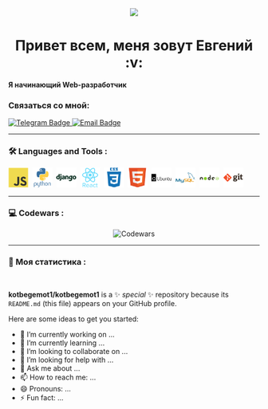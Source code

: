 <div id="header" align="center">
    <img src="https://media.tenor.com/GfSX-u7VGM4AAAAC/coding.gif"/>
    <h1>Привет всем, меня зовут Евгений :v:</h1>
</div>
    <p><b>Я начинающий Web-разработчик</b></p>
    <h3>Связаться со мной:</h3>
    <div id="badges">
      <a href="https://t.me/kotbegemot111">
        <img src="https://img.shields.io/badge/Telegram-grey?style=for-the-badge&logo=telegram" alt="Telegram Badge"/>
      </a>
      <a href="mailto:kk1slorod@gmail.com">
        <img src="https://img.shields.io/badge/Email-grey?style=for-the-badge&logo=gmail" alt="Email Badge"/>
      </a>
    </div>


---

<!-- <div id="header" align="center">
  <img src="https://media.tenor.com/GfSX-u7VGM4AAAAC/coding.gif"/>


<div id="badges">
  <a href="https://t.me/kotbegemot111">
    <img src="https://img.shields.io/badge/Telegram-grey?style=for-the-badge&logo=telegram" alt="Telegram Badge"/>
  </a>
  <a href="mailto:kk1slorod@gmail.com">
    <img src="https://img.shields.io/badge/Email-grey?style=for-the-badge&logo=gmail" alt="Email Badge"/>
  </a>
</div>
</div> -->

### :hammer_and_wrench: Languages and Tools :

<div>
  <img src="https://github.com/devicons/devicon/blob/master/icons/javascript/javascript-original.svg" title="Javascript" alt="Javascript" width="40" height="40"/>&nbsp;
  <img src="https://github.com/devicons/devicon/blob/master/icons/python/python-original-wordmark.svg" title="Python" alt="Python" width="40" height="40"/>&nbsp;
  <img src="https://github.com/devicons/devicon/blob/master/icons/django/django-plain-wordmark.svg" title="Django" alt="Django" width="40" height="40"/>&nbsp;
  <img src="https://github.com/devicons/devicon/blob/master/icons/react/react-original-wordmark.svg" title="React" alt="React" width="40" height="40"/>&nbsp;
  <img src="https://github.com/devicons/devicon/blob/master/icons/css3/css3-plain-wordmark.svg"  title="CSS3" alt="CSS" width="40" height="40"/>&nbsp;
  <img src="https://github.com/devicons/devicon/blob/master/icons/html5/html5-original.svg" title="HTML5" alt="HTML" width="40" height="40"/>&nbsp;
  <img src="https://github.com/devicons/devicon/blob/master/icons/ubuntu/ubuntu-plain-wordmark.svg" title="Ubuntu" alt="Ubuntu" width="40" height="40"/>&nbsp;
  <img src="https://github.com/devicons/devicon/blob/master/icons/mysql/mysql-original-wordmark.svg" title="MySQL"  alt="MySQL" width="40" height="40"/>&nbsp;
  <img src="https://github.com/devicons/devicon/blob/master/icons/nodejs/nodejs-original-wordmark.svg" title="NodeJS" alt="NodeJS" width="40" height="40"/>&nbsp;
  <img src="https://github.com/devicons/devicon/blob/master/icons/git/git-original-wordmark.svg" title="Git" **alt="Git" width="40" height="40"/>
</div>

---

### :computer: Codewars :
<div id="codewars" align="center">
    <img src="https://github.r2v.ch/codewars?user=kotbegemot1&theme=gradient" title="Codewars" alt="Codewars"/>
<!-- ![Codewars](https://github.r2v.ch/codewars?user=kotbegemot1&theme=gradient) -->
</div>
<!-- ![Codewars](https://github.r2v.ch/codewars?user=kotbegemot1&theme=gradient) -->

---

### :open_book: Моя статистика :

<div id="stats" align="center">
    <img src="http://github-readme-streak-stats.herokuapp.com?user=kotbegemot1&theme=radical&card_width=1024&background=000000" alt=""/>
    <img src="https://github-readme-stats.vercel.app/api/top-langs/?username=kotbegemot1&hide_progress=true&theme=radical" alt=""/>
     <img src="https://github-readme-stats.vercel.app/api?username=kotbegemot1&hide=contribs,prs&theme=radical" alt=""/>
</div>

<!-- [![GitHub Streak](http://github-readme-streak-stats.herokuapp.com?user=kotbegemot1&theme=radical&card_width=1024&background=000000)](https://git.io/streak-stats)

![Top Langs](https://github-readme-stats.vercel.app/api/top-langs/?username=kotbegemot1&hide_progress=true&theme=radical)

![Anurag's GitHub stats](https://github-readme-stats.vercel.app/api?username=kotbegemot1&hide=contribs,prs&theme=radical) -->



**kotbegemot1/kotbegemot1** is a ✨ _special_ ✨ repository because its `README.md` (this file) appears on your GitHub profile.

Here are some ideas to get you started:

- 🔭 I’m currently working on ...
- 🌱 I’m currently learning ...
- 👯 I’m looking to collaborate on ...
- 🤔 I’m looking for help with ...
- 💬 Ask me about ...
- 📫 How to reach me: ...
- 😄 Pronouns: ...
- ⚡ Fun fact: ...
